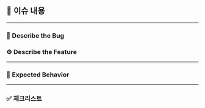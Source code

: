 ## 👀 이슈 내용

---

### 🐞 Describe the Bug

### ⚙️ Describe the Feature

---

### 🚀 Expected Behavior

---

### ✅ 체크리스트

